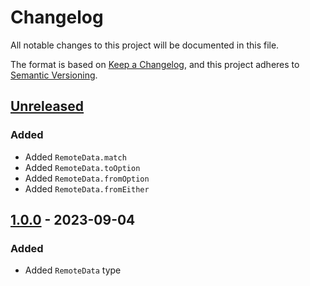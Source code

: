# Changelog

All notable changes to this project will be documented in this file.

The format is based on [Keep a Changelog](https://keepachangelog.com/en/1.0.0/),
and this project adheres to [Semantic Versioning](https://semver.org/spec/v2.0.0.html).

## [Unreleased]

### Added

- Added `RemoteData.match`
- Added `RemoteData.toOption`
- Added `RemoteData.fromOption`
- Added `RemoteData.fromEither`

## [1.0.0] - 2023-09-04

### Added

- Added `RemoteData` type

[unreleased]: https://github.com/maxdeviant/effect-remote-data/compare/v1.0.0...HEAD
[1.0.0]: https://github.com/maxdeviant/effect-remote-data/compare/26a01d6...v1.0.0
